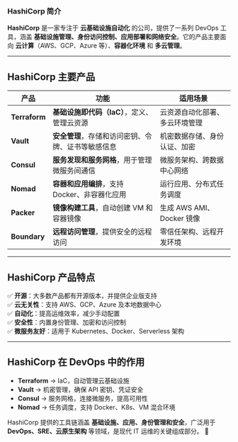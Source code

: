 ### **HashiCorp 简介**  
**HashiCorp** 是一家专注于 **云基础设施自动化** 的公司，提供了一系列 DevOps 工具，涵盖 **基础设施管理、身份访问控制、应用部署和网络安全**。它的产品主要面向 **云计算**（AWS、GCP、Azure 等）、**容器化环境** 和 **多云管理**。

---

## **HashiCorp 主要产品**
| **产品** | **功能** | **适用场景** |
|---------|---------|-------------|
| **Terraform** | **基础设施即代码（IaC）**，定义、管理云资源 | 云资源自动化部署、多云环境管理 |
| **Vault** | **安全管理**，存储和访问密钥、令牌、证书等敏感信息 | 机密数据存储、身份认证、加密 |
| **Consul** | **服务发现和服务网格**，用于管理微服务间通信 | 微服务架构、跨数据中心网络 |
| **Nomad** | **容器和应用编排**，支持 Docker、非容器化应用 | 运行应用、分布式任务调度 |
| **Packer** | **镜像构建工具**，自动创建 VM 和容器镜像 | 生成 AWS AMI、Docker 镜像 |
| **Boundary** | **远程访问管理**，提供安全的远程访问 | 零信任架构、远程开发环境 |

---

## **HashiCorp 产品特点**
✅ **开源**：大多数产品都有开源版本，并提供企业版支持  
✅ **云无关性**：支持 AWS、GCP、Azure 及本地数据中心  
✅ **自动化**：提高运维效率，减少手动配置  
✅ **安全性**：内置身份管理、加密和访问控制  
✅ **微服务友好**：适用于 Kubernetes、Docker、Serverless 架构  

---

## **HashiCorp 在 DevOps 中的作用**
- **Terraform** → IaC，自动管理云基础设施  
- **Vault** → 机密管理，确保 API 密钥、凭证安全  
- **Consul** → 服务网格，连接微服务，提高可用性  
- **Nomad** → 任务调度，支持 Docker、K8s、VM 混合环境  

HashiCorp 提供的工具链涵盖 **基础设施、应用、身份管理和安全**，广泛用于 **DevOps、SRE、云原生架构** 等领域，是现代 IT 运维的关键组成部分。 🚀